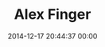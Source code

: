 ---
title: "Alex Finger"
date: 2014-12-17 20:44:37 00:00
permalink: /alexlady
twitter: ""
likes: [945,834,2431]
id: 2357
gravatar: "http://www.gravatar.com/avatar/3f1f0a828c1e4e165b9a9a2b40133b7c"
---
